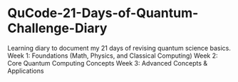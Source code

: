 # QuCode-21-Days-of-Quantum-Challenge-Diary
Learning diary to document my 21 days of revising quantum science basics. 
Week 1: Foundations (Math, Physics, and Classical Computing) 
Week 2: Core Quantum Computing Concepts 
Week 3: Advanced Concepts & Applications 
